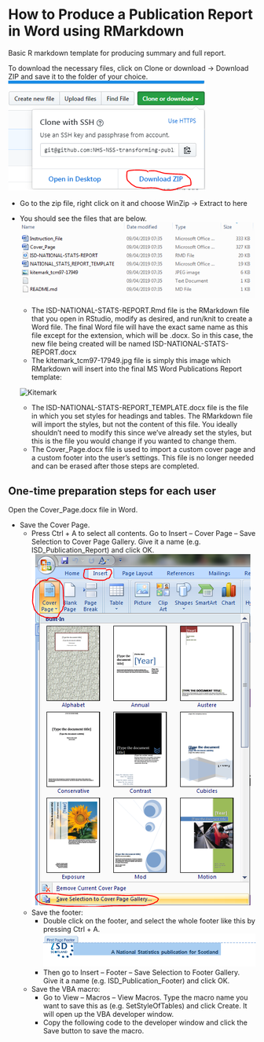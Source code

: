 # How to Produce a Publication Report in Word using RMarkdown

Basic R markdown template for producing summary and full report. 

To download the necessary files, click on Clone or download -> Download ZIP and save it to the folder of your choice. 
![Download zip example](https://github.com/NHS-NSS-transforming-publications/Images/blob/master/RMarkdown7.PNG)
* Go to the zip file, right click on it and choose WinZip -> Extract to here
* You should see the files that are below.
![Folder example](https://github.com/NHS-NSS-transforming-publications/Images/blob/master/RMarkdown_Basic2.png)
	* The ISD-NATIONAL-STATS-REPORT.Rmd file is the RMarkdown file that you open in RStudio, modify as desired, and 	run/knit to create a Word file.  The final Word file will have the exact same name as this file except for the 	extension, which will be .docx.  So in this case, the new file being created will be named ISD-NATIONAL-STATS-REPORT.docx
  * The kitemark_tcm97-17949.jpg file is simply this image which RMarkdown will insert into the final MS Word Publications Report template:
  
  ![Kitemark](https://github.com/NHS-NSS-transforming-publications/RMarkdown_Basic/blob/master/kitemark_tcm97-17949.jpg)
  *	The ISD-NATIONAL-STATS-REPORT_TEMPLATE.docx file is the file in which you set styles for headings and tables.  The RMarkdown file will import the styles, but not the content of this file. You ideally shouldn’t need to modify this since we’ve already set the styles, but this is the file you would change if you wanted to change them.
  *	The Cover_Page.docx file is used to import a custom cover page and a custom footer into the user’s settings.  This file is no longer needed and can be erased after those steps are completed.

## One-time preparation steps for each user
Open the Cover_Page.docx file in Word.
* Save the Cover Page.
  * Press Ctrl + A to select all contents. Go to Insert – Cover Page – Save Selection to Cover Page Gallery. Give it a name (e.g. ISD_Publication_Report) and click OK.
	![Cover page example](https://github.com/NHS-NSS-transforming-publications/Images/blob/master/RMarkdown6.PNG)
  * Save the footer:
  	* Double click on the footer, and select the whole footer like this by pressing Ctrl + A.
	![Footer example](https://github.com/NHS-NSS-transforming-publications/Images/blob/master/RMarkdown2.PNG)
	* Then go to Insert – Footer – Save Selection to Footer Gallery. Give it a name (e.g. ISD_Publication_Footer) and click OK.
  * Save the VBA macro:
  	* Go to View – Macros – View Macros. Type the macro name you want to save this as (e.g. SetStyleOfTables) and click Create. It will open up the VBA developer window.
	* Copy the following code to the developer window and click the Save button to save the macro.

